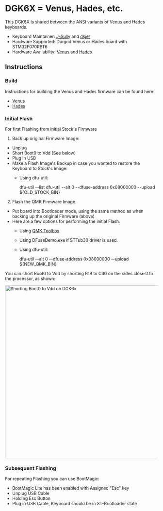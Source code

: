 # DGK6X = Venus, Hades, etc.

This DGK6X is shared between the ANSI variants of Venus and Hades keyboards. 

* Keyboard Maintainer: [J-Sully](https://github.com/J-Sully) and [dkjer](https://github.com/dkjer)
* Hardware Supported: Durgod Venus or Hades board with STM32F070RBT6 
* Hardware Availability: [Venus](https://www.amazon.com/dp/B07XFP5MMZ) and [Hades](https://www.amazon.com/gp/product/B08562392T)

## Instructions

### Build

Instructions for building the Venus and Hades firmware can be found here: 
* [Venus](venus/readme.md)
* [Hades](hades/readme.md)

### Initial Flash

For first Flashing from initial Stock's Firmware

1. Back up original Firmware Image:
- Unplug
- Short Boot0 to Vdd (See below)
- Plug In USB
- Make a Flash Image's Backup in case you wanted to restore the Keyboard to Stock's Image:
  - Using dfu-util:


    dfu-util --list
    dfu-util --alt 0 --dfuse-address 0x08000000 --upload ${OLD_STOCK_BIN}

2. Flash the QMK Firmware Image.
- Put board into Bootloader mode, using the same method as when backing up the original Firmware (above)
- Here are a few options for performing the initial Flash:
  - Using [QMK Toolbox](https://github.com/qmk/qmk_toolbox)
  - Using DFuseDemo.exe if STTub30 driver is used.
  - Using dfu-util:


    dfu-util --alt 0 --dfuse-address 0x08000000 --upload ${NEW_QMK_BIN}

You can short Boot0 to Vdd by shorting R19 to C30 on the sides closest to the processor, as shown:

<img src="https://i.imgur.com/JwF7MeZ.jpg" width="520" height="571" alt="Shorting Boot0 to Vdd on DGK6x">

### Subsequent Flashing

For repeating Flashing you can use BootMagic:
- BootMagic Lite has been enabled with Assigned "Esc" key 
- Unplug USB Cable
- Holding Esc Button 
- Plug in USB Cable, Keyboard should be in ST-Bootloader state

